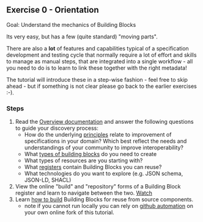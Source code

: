 ## Exercise 0 - Orientation

Goal: Understand the mechanics of Building Blocks

Its very easy, but has a few (quite standard) "moving parts".

There are also a **lot** of features and capabilities typical of a specification development and testing cycle that normally require a lot of effort and skills to manage as manual steps, that are integrated into a single workflow - all you need to do is to learn to link these together with the right metadata!

The tutorial will introduce these in a step-wise fashion - feel free to skip ahead - but if something is not clear please go back to the earlier exercises :-).

### Steps
1. Read the [Overview documentation](https://ogcincubator.github.io/bblocks-docs/overview) and answer the following questions to guide your discovery process:
    - How do the underlying [principles](https://ogcincubator.github.io/bblocks-docs/overview/principles) relate to improvement of specifications in your domain? Which best reflect the needs and understandings of your community to improve interoperability?
    - What [types of building blocks](https://ogcincubator.github.io/bblocks-docs/overview/types) do you need to create
    - What types of resources are you starting with?
    - What [registers](https://ogcincubator.github.io/bblocks-docs/overview/registers) contain Building Blocks you can reuse?
    - What technologies do you want to explore (e.g. JSON schema, JSON-LD, SHACL)
1. View the online "build" and "repository" forms of a Building Block register and learn to navigate between the two.  [Watch]()
1. Learn [how to build](https://ogcincubator.github.io/bblocks-docs/build/local) Building Blocks for reuse from source components.
    - note if you cannot run locally you can rely on [github automation](https://ogcincubator.github.io/bblocks-docs/build/github) on your own online fork of this tutorial.
    
    